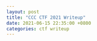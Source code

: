 ```yaml
---
layout: post
title: "CCC CTF 2021 Writeup"
date: 2021-06-15 22:35:00 +0800
categories: ctf writeup
---
```

